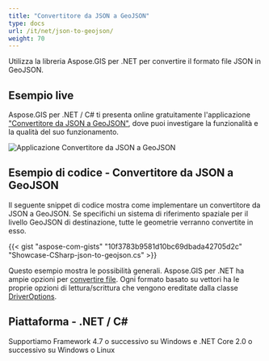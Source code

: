 ```yaml
---
title: "Convertitore da JSON a GeoJSON"
type: docs
url: /it/net/json-to-geojson/
weight: 70
---
```


Utilizza la libreria Aspose.GIS per .NET per convertire il formato file JSON in GeoJSON.

## **Esempio live**

Aspose.GIS per .NET / C# ti presenta online gratuitamente l'applicazione ["Convertitore da JSON a GeoJSON"](https://products.aspose.app/gis/conversion/json-to-geojson), dove puoi investigare la funzionalità e la qualità del suo funzionamento.

![Applicazione Convertitore da JSON a GeoJSON](conversion.png)

## **Esempio di codice - Convertitore da JSON a GeoJSON**

Il seguente snippet di codice mostra come implementare un convertitore da JSON a GeoJSON. Se specifichi un sistema di riferimento spaziale per il livello GeoJSON di destinazione, tutte le geometrie verranno convertite in esso. 

{{< gist "aspose-com-gists" "10f3783b9581d10bc69dbada42705d2c" "Showcase-CSharp-json-to-geojson.cs" >}}

Questo esempio mostra le possibilità generali. Aspose.GIS per .NET ha ampie opzioni per [convertire file](https://docs.aspose.com/gis/net/vector-layers/). Ogni formato basato su vettori ha le proprie opzioni di lettura/scrittura che vengono ereditate dalla classe [DriverOptions](https://reference.aspose.com/gis/net/aspose.gis/driveroptions).

## **Piattaforma - .NET / C#**

Supportiamo Framework 4.7 o successivo su Windows e .NET Core 2.0 o successivo su Windows o Linux
